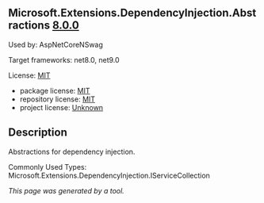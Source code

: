 ﻿Microsoft.Extensions.DependencyInjection.Abstractions [8.0.0](https://www.nuget.org/packages/Microsoft.Extensions.DependencyInjection.Abstractions/8.0.0)
--------------------

Used by: AspNetCoreNSwag

Target frameworks: net8.0, net9.0

License: [MIT](../../../../licenses/mit) 

- package license: [MIT](https://licenses.nuget.org/MIT) 
- repository license: [MIT](https://github.com/dotnet/runtime) 
- project license: [Unknown](https://dot.net/) 

Description
-----------
Abstractions for dependency injection.

Commonly Used Types:
Microsoft.Extensions.DependencyInjection.IServiceCollection

*This page was generated by a tool.*